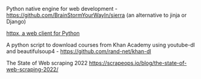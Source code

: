 
Python native engine for web development  - https://github.com/BrainStormYourWayIn/sierra
(an alternative to jinja or Django)

[httpx, a web client for Python](https://opensource.com/article/22/3/python-httpx)


A python script to download courses from Khan Academy using youtube-dl and beautifulsoup4 -
https://github.com/rand-net/khan-dl

The State of Web scraping 2022
https://scrapeops.io/blog/the-state-of-web-scraping-2022/
